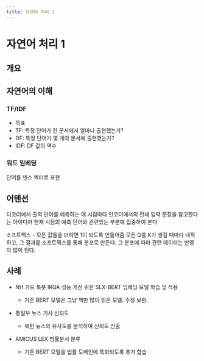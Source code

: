 ```yaml
---
title: 자연어 처리 1
---
```


# 자연어 처리 1

## 개요

## 자연어의 이해

### TF/IDF

- 목표
- TF: 특정 단어가 한 문서에서 얼마나 출현했는가?
- DF: 특정 단어가 몇 개의 문서에 출현했는가?
- IDF: DF 값의 역수

### 워드 임베딩

단어를 덴스 벡터로 표현

## 어텐션

디코더에서 출력 단어를 예측하는 매 시점마다 인코더에서의 전체 입력 문장을 참고한다는 아이디어
현재 시점의 예측 단어와 관련있는 부분에 집중하여 본다

소프트맥스 - 모든 값들을 더하면 1이 되도록 만들어줌
모든 Q를 K가 생길 때마다 내적하고, 그 결과를 소프트맥스를 통해 분포로 만든다.
그 분포에 따라 관련 데이터는 반영이 많이 된다.

## 사례

- NH 카드 톡봇 IRQA 성능 개선 위한 SLX-BERT 임베딩 모델 학습 및 적용
    - 기존 BERT 모델은 그냥 책만 많이 읽은 모델. 수정 보완.

- 통일부 뉴스 기사 신뢰도
    - 북한 뉴스와 유사도를 분석하여 신뢰도 산출

- AMICUS LEX 범률분서 분류
    - 기존 BERT 모델을 법률 도메인에 특화되도록 추가 합습

    
